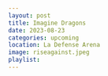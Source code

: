 ```yaml
---
layout: post
title: Imagine Dragons
date: 2023-08-23
categories: upcoming
location: La Defense Arena
image: riseagainst.jpeg
playlist: 
---
```

